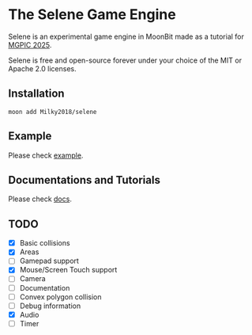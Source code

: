 # The Selene Game Engine

Selene is an experimental game engine in MoonBit made as a tutorial for [MGPIC 2025](https://www.moonbitlang.cn/2025-mgpic).

Selene is free and open-source forever under your choice of the MIT or Apache 2.0 licenses.

## Installation

```shell
moon add Milky2018/selene
```

## Example

Please check [example](https://github.com/Milky2018/selene/tree/main/example).

## Documentations and Tutorials

Please check [docs](https://github.com/Milky2018/selene/tree/main/docs).

## TODO

- [x] Basic collisions 
- [x] Areas 
- [ ] Gamepad support 
- [x] Mouse/Screen Touch support 
- [ ] Camera
- [ ] Documentation
- [ ] Convex polygon collision
- [ ] Debug information
- [x] Audio
- [ ] Timer
